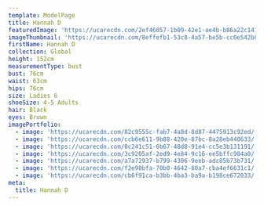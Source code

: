 ```yaml
---
template: ModelPage
title: Hannah D
featuredImage: 'https://ucarecdn.com/2ef46057-1b09-42e1-ae4b-b86a22c14143/'
imageThumbnail: 'https://ucarecdn.com/8effefb1-53c8-4a57-be5b-cc0e542b8a33/'
firstName: Hannah D
collection: Global
height: 152cm
measurementType: bust
bust: 76cm
waist: 63cm
hips: 76cm
size: Ladies 6
shoeSize: 4-5 Adults
hair: Black
eyes: Brown
imagePortfolio:
  - image: 'https://ucarecdn.com/82c9555c-fab7-4a8d-8d87-4475913c92ed/'
  - image: 'https://ucarecdn.com/ccb6e611-9b88-420e-87bc-8a28eb440633/'
  - image: 'https://ucarecdn.com/8c241c51-6b67-48d8-91e4-cc5e3b131191/'
  - image: 'https://ucarecdn.com/3c9205af-2ed9-4e84-9c16-ee5bffc984a0/'
  - image: 'https://ucarecdn.com/a7a72937-b799-4306-9eeb-adc85b73b731/'
  - image: 'https://ucarecdn.com/f2e98bfa-70b0-4642-80a7-cba4ef6631c1/'
  - image: 'https://ucarecdn.com/cb6f91ca-b3bb-4ba3-ba9a-b198ce672033/'
meta:
  title: Hannah D
---
```


